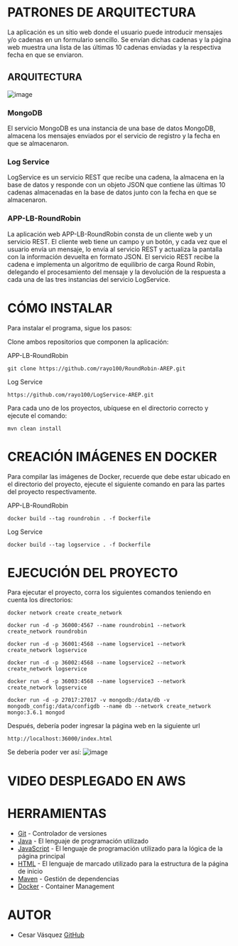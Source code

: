 # PATRONES DE ARQUITECTURA

La aplicación es un sitio web donde el usuario puede introducir mensajes y/o cadenas en un formulario sencillo. Se envían dichas cadenas y la página web muestra una lista de las últimas 10 cadenas enviadas y la respectiva fecha en que se enviaron.

## ARQUITECTURA

![image](https://github.com/rayo100/LogService-AREP/assets/89558695/3f4081ed-7f9d-4dc2-82b7-171e2fb2e785)

### MongoDB

El servicio MongoDB es una instancia de una base de datos MongoDB, almacena los mensajes enviados por el servicio de registro y la fecha en que se almacenaron.

### Log Service

LogService es un servicio REST que recibe una cadena, la almacena en la base de datos y responde con un objeto JSON que contiene las últimas 10 cadenas almacenadas en la base de datos junto con la fecha en que se almacenaron.

### APP-LB-RoundRobin

La aplicación web APP-LB-RoundRobin consta de un cliente web y un servicio REST. El cliente web tiene un campo y un botón, y cada vez que el usuario envía un mensaje, lo envía al servicio REST y actualiza la pantalla con la información devuelta en formato JSON. El servicio REST recibe la cadena e implementa un algoritmo de equilibrio de carga Round Robin, delegando el procesamiento del mensaje y la devolución de la respuesta a cada una de las tres instancias del servicio LogService.

# CÓMO INSTALAR

Para instalar el programa, sigue los pasos:

Clone ambos repositorios que componen la aplicación:

APP-LB-RoundRobin
```
git clone https://github.com/rayo100/RoundRobin-AREP.git
```
Log Service
```
https://github.com/rayo100/LogService-AREP.git
```
Para cada uno de los proyectos, ubíquese en el directorio correcto y ejecute el comando:
```
mvn clean install
```

# CREACIÓN IMÁGENES EN DOCKER

Para compilar las imágenes de Docker, recuerde que debe estar ubicado en el directorio del proyecto, ejecute el siguiente comando en para las partes del proyecto respectivamente. 

APP-LB-RoundRobin
```
docker build --tag roundrobin . -f Dockerfile
```
Log Service
```
docker build --tag logservice . -f Dockerfile
```

# EJECUCIÓN DEL PROYECTO

Para ejecutar el proyecto, corra los siguientes comandos teniendo en cuenta los directorios:
```
docker network create create_network
```
```
docker run -d -p 36000:4567 --name roundrobin1 --network create_network roundrobin
```
```
docker run -d -p 36001:4568 --name logservice1 --network create_network logservice
```
```  
docker run -d -p 36002:4568 --name logservice2 --network create_network logservice
```
```
docker run -d -p 36003:4568 --name logservice3 --network create_network logservice
```
```  
docker run -d -p 27017:27017 -v mongodb:/data/db -v mongodb_config:/data/configdb --name db --network create_network mongo:3.6.1 mongod
```
Después, debería poder ingresar la página web en la siguiente url
```
http://localhost:36000/index.html
```
Se debería poder ver así:
![image](https://github.com/rayo100/RoundRobin-AREP/assets/89558695/fffc9eff-97bb-4838-8f61-a202db3910ca)

# VIDEO DESPLEGADO EN AWS

  

# HERRAMIENTAS

  * [Git](https://git-scm.com/) - Controlador de versiones
  * [Java](https://www.java.com/) - El lenguaje de programación utilizado
  * [JavaScript](https://www.javascript.com/) - El lenguaje de programación utilizado para la lógica de la página principal
  * [HTML](https://html.com/document/) - El lenguaje de marcado utilizado para la estructura de la página de inicio
  * [Maven](https://maven.apache.org/) - Gestión de dependencias
  * [Docker](https://www.docker.com/) - Container Management

# AUTOR

  * Cesar Vásquez [GitHub](https://github.com/rayo100)
